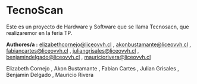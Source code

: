 # TecnoScan

Este es un proyecto de Hardware y Software que se llama Tecnosacn, que realizaremor en la feria TP.

**Authores/a :** elizabethcornejo@liceovvh.cl , akonbustamante@liceovvh.cl , fabiancartes@liceovvh.cl
, juliangrisales@liceovvh.cl , benjamindelgado@liceovvh.cl , mauriciorivera@liceovvh.cl

Elizabeth Cornejo , Akon Bustamante , Fabian Cartes , Julian Grisales , Benjamin Delgado , Mauricio Rivera
